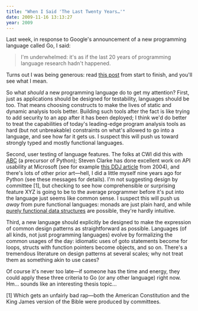 ```yaml
---
title: "When I Said 'The Last Twenty Years…'"
date: 2009-11-16 13:13:27
year: 2009
---
```

<p>Last week, in response to Google's announcement of a new programming language called Go, I said:<p>
<blockquote>I'm underwhelmed: it's as if the last 20 years of programming language research hadn't happened.</blockquote>
Turns out I was being generous: read <a href="http://www.cowlark.com/2009-11-15-go/">this post</a> from start to finish, and you'll see what I mean.
<p>So what <em>should</em> a new programming language do to get my attention? First, just as applications should be designed for testability, languages should be too. That means choosing constructs to make the lives of static and dynamic analysis tools better. Building such tools after the fact is like trying to add security to an app after it has been deployed; I think we'd do better to treat the capabilities of today's leading-edge program analysis tools as hard (but not unbreakable) constraints on what's allowed to go into a language, and see how far it gets us. I suspect this will push us toward strongly typed and mostly functional languages.</p>
<p>Second, user testing of language features. The folks at CWI did this with <a href="http://homepages.cwi.nl/~steven/abc/">ABC</a> (a precursor of Python); Steven Clarke has done excellent work on API usability at Microsoft (see for example <a href="http://www.ddj.com/windows/184405654">this DDJ article</a> from 2004), and there's lots of other prior art—hell, I did a little myself nine years ago for Python (see these messages for details). I'm not suggesting design by committee [1], but checking to see how comprehensible or surprising feature XYZ is going to be to the average programmer before it's put into the language just seems like common sense. I suspect this will push us <em>away</em> from pure functional languages: monads are just plain hard, and while <a href="http://www.amazon.com/Purely-Functional-Structures-Chris-Okasaki/dp/0521663504">purely functional data structures</a> are possible, they're hardly intuitive.</p>
<p>Third, a new language should explicitly be designed to make the expression of common design patterns as straightforward as possible. Languages (of all kinds, not just programming languages) evolve by formalizing the common usages of the day: idiomatic uses of goto statements become for loops, structs with function pointers become objects, and so on. There's a tremendous literature on design patterns at several scales; why not treat them as something akin to use cases?</p>
<p>Of course it's never too late—if someone has the time and energy, they could apply these three criteria to Go (or any other language) right now. Hm... sounds like an interesting thesis topic...</p>
<p>[1] Which gets an unfairly bad rap—both the American Constitution and the King James version of the Bible were produced by committees.</p>
